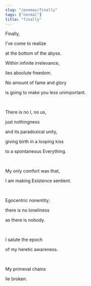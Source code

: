 ```yaml
---
slug: "/poemas/finally"
tags: ["normal"]
title: "finally"
---
```

Finally,

I've come to realize

at the bottom of the abyss.

Within infinite irrelevance,

lies absolute freedom.

No amount of fame and glory

is going to make you less unimportant.

&nbsp;

There is no I, no us,

just nothingness

and its paradoxical unity,

giving birth in a looping kiss

to a spontaneous Everything.

&nbsp;

My only comfort was that,

I am making Existence sentient.

&nbsp;

Egocentric nonentity;

there is no loneliness

as there is nobody.

&nbsp;

I salute the epoch

of my heretic awareness.

&nbsp;

My primeval chains

lie broken.